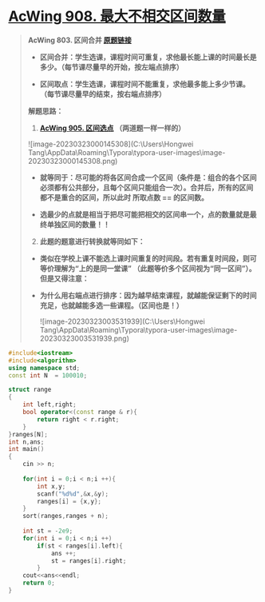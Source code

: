 # [AcWing 908. 最大不相交区间数量](https://www.acwing.com/problem/content/910/)

> **AcWing 803. 区间合并   [原题链接](https://www.acwing.com/problem/content/805/)**
>
> - **区间合并：学生选课，课程时间可重复，求他最长能上课的时间最长是多少。（每节课尽量早的开始，按左端点排序）**
>
> - **区间取点：学生选课，课程时间不能重复，求他最多能上多少节课。              （每节课尽量早的结束，按右端点排序）**
>
> **解题思路：**
>
> 1. **[AcWing 905. 区间选点](https://www.acwing.com/activity/content/problem/content/1111/)  （两道题一样一样的）**
>
> ![image-20230323000145308](C:\Users\Hongwei Tang\AppData\Roaming\Typora\typora-user-images\image-20230323000145308.png)
>
> -  **就等同于：尽可能的将各区间合成一个区间（条件是：组合的各个区间必须都有公共部分，且每个区间只能组合一次）。合并后，所有的区间都不是重合的区间，所以此时   所取点数 == 的区间数。**
>
> - **选最少的点就是相当于把尽可能把相交的区间串一个，点的数量就是最终单独区间的数量！！**
>
> 2. **此题的题意进行转换就等同如下：**
>
> - **类似在学校上课不能选上课时间重复的时间段。若有重复时间段，则可等价理解为“上的是同一堂课” （此题等价多个区间视为“同一区间”）。但是又得注意：**
>
> - **为什么用右端点进行排序：因为越早结束课程，就越能保证剩下的时间充足，也就越能多选一些课程。（区间也是！）**
>
>   ![image-20230323003531939](C:\Users\Hongwei Tang\AppData\Roaming\Typora\typora-user-images\image-20230323003531939.png)

```C++
#include<iostream>
#include<algorithm>
using namespace std;
const int N  = 100010;

struct range
{
    int left,right;
    bool operator<(const range & r){
        return right < r.right; 
    }
}ranges[N];
int n,ans;
int main()
{
    cin >> n;
    
    for(int i = 0;i < n;i ++){
        int x,y;
        scanf("%d%d",&x,&y);
        ranges[i] = {x,y};
    }
    sort(ranges,ranges + n);
    
    int st = -2e9;
    for(int i = 0;i < n;i ++)
        if(st < ranges[i].left){
            ans ++;
            st = ranges[i].right;
        }   
    cout<<ans<<endl;
    return 0;
}
```

